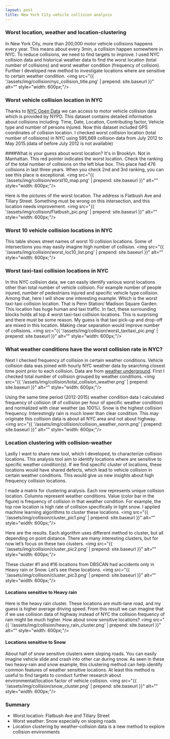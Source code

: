 ---layout: posttitle: New York City vehicle collision analysis ---### Worst location, weather and location-clusteringIn New York City, more than 200,000 motor vehicle collisions happens every year.This means about every 3min, a collision happen somewhere in NYC. To reduce collisions, we need to find targets to improve.I used NYC collision data and historical weather data to find the worst location (total number of collisions) and worst weather condition (frequency of collsion). Further I developed new method to investigate locations where are sensitive to certain weather condition.<img src="{{ '/assets/img/collision/nyc_collision_title.png' | prepend: site.baseurl }}" alt=“" style="width: 600px;"/>### Worst vehicle collision location in NYCThanks to [NYC Open Data](https://data.cityofnewyork.us) we can access to motor vehicle collision data which is provided by NYPD.This dataset contains detailed information about collisions including: Time, Date, Location, Contributing factor, Vehicle type and number of persons injured. Now this dataset included GPS coordinates of collision location. I checked worst collision location (total number of collisions) in NYC using 595,669 collision data from July 2012 to May 2015.(data of before July 2012 is not available)####What is your guess about worst location?It's in Brooklyn. Not in Manhattan. This red pointer indicates the worst location. Check the ranking of the total number of collisions on the left blue box. This place had 476 collisions in last three years. When you check 2nd and 3rd ranking, you can see this place is exceptional.<img src="{{ '/assets/img/collision/worst10_map.png' | prepend: site.baseurl }}" alt=“" style="width: 600px;"/>Here is the pictures of the worst location. The address is Flatbush Ave and Tillary Street. Something must be wrong on this intersection, and this location needs improvement.<img src="{{ '/assets/img/collision/Flatbush_pic.png' | prepend: site.baseurl }}" alt=“" style="width: 600px;"/>### Worst 10 vehicle collision locations in NYCThis table shows street names of worst 10 collision locations. Some of intersections you may easily imagine high number of collision.<img src="{{ '/assets/img/collision/worst_loc10_list.png' | prepend: site.baseurl }}" alt=“" style="width: 600px;"/>### Worst taxi-taxi collision locations in NYCIn this NYC collision data, we can easily identify various worst locations other than total number of vehicle collision. For example number of people injured, number of pedestrians injured and specific vehicle type collision. Among that, here I will show one interesting example. Which is the worst taxi-taxi collision location. That is Penn Station/ Madison Square Garden. This location has huge human and taxi traffic. In fact, these surrounding blocks holds all top 4 worst taxi-taxi collision locations. This is surprising and there must be some reason. My guess is that taxi pick-up and drop-off are mixed in this location. Making clear separation would improve number of collisions.<img src="{{ '/assets/img/collision/worst_taxitaxi_pic.png' | prepend: site.baseurl }}" alt=“" style="width: 600px;"/>### What weather conditions have the worst collision rate in NYC?Next I checked frequency of collision in certain weather conditions. Vehicle collision data was joined with hourly NYC weather data by searching closest time point prior to each collision. Data are from [weather underground](http://www.wunderground.com). First I checked total number of collision grouped by weather conditions.<img src="{{ '/assets/img/collision/total_collision_weather.png' | prepend: site.baseurl }}" alt=“" style="width: 600px;"/>Using the same time period (2012-2015) weather condition data I calculated frequency of collision (# of collision per hour of specific weather condition) and normalized with clear weather (as 100%). Snow is the highest collision frequency. Interestingly rain is much lower than clear condition. This may originate this collision data is about all NYC area and not about highway.<img src="{{ '/assets/img/collision/collision_weather_norm.png' | prepend: site.baseurl }}" alt=“" style="width: 600px;"/>### Location clustering with collision-weatherLastly I want to share new tool, which I developed, to characterize collision locations. This analysis tool aim to identify locations where are sensitive to specific weather condition(s). If we find specific cluster of locations, these locations would have shared defects, which lead to vehicle collision in certain weather conditions. This would give us new insights about high frequency collision locations.I made a matrix for clustering analysis. Each row represents unique collision location. Columns represent weather conditions. Value (color bar in the figure) is frequency of collision in that weather condition. For example, the top row location is high rate of collision specifically in light snow. I applied machine learning algorithms to cluster these locations.<img src="{{ '/assets/img/collision/cluster_pic1.png' | prepend: site.baseurl }}" alt=“" style="width: 600px;"/>Here are the results. Each algorithm uses different method to cluster, but all depending on point distance. There are many interesting clusters, but for now let’s focus on these two clusters.<img src="{{ '/assets/img/collision/cluster_pic2.png' | prepend: site.baseurl }}" alt=“" style="width: 600px;"/>These cluster #1 and #16 locations from DBSCAN had accidents only in Heavy rain or Snow. Let’s see these locations.<img src="{{ '/assets/img/collision/cluster_pic3.png' | prepend: site.baseurl }}" alt=“" style="width: 600px;"/>#### Locations sensitive to Heavy rainHere is the heavy rain cluster. These locations are multi-lane road, and my guess is higher average driving speed. From this result we can imagine that if we use collision data of highway instead of NYC the collision frequency of rain might be much higher. How about snow sensitive locations?<img src="{{ '/assets/img/collision/heavy_rain_cluster.png' | prepend: site.baseurl }}" alt=“" style="width: 600px;"/>#### Locations sensitive to SnowAbout half of snow sensitive clusters were sloping roads. You can easily imagine vehicle slide and crash into other car during snow. As seen in these two heavy-rain and snow example, this clustering method can help identify common features of weather sensitive locations. At least this method is useful to find targets to conduct further research about environmental/location factor of vehicle collision.<img src="{{ '/assets/img/collision/snow_cluster.png' | prepend: site.baseurl }}" alt=“" style="width: 600px;"/>### Summary- Worst location: Flatbush Ave and Tillary Street- Worst weather: Snow especially on sloping roads- Location clustering by weather-collision data is a new method to explore collision environments